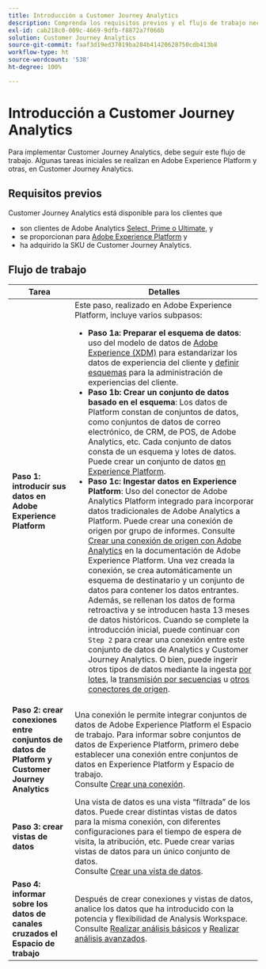 ```yaml
---
title: Introducción a Customer Journey Analytics
description: Comprenda los requisitos previos y el flujo de trabajo necesarios para implementar Customer Journey Analytics.
exl-id: cab218c0-009c-4669-9dfb-f8872a7f066b
solution: Customer Journey Analytics
source-git-commit: faaf3d19ed37019ba284b41420628750cdb413b8
workflow-type: ht
source-wordcount: '538'
ht-degree: 100%

---
```


# Introducción a Customer Journey Analytics

Para implementar Customer Journey Analytics, debe seguir este flujo de trabajo. Algunas tareas iniciales se realizan en Adobe Experience Platform y otras, en Customer Journey Analytics.

## Requisitos previos

Customer Journey Analytics está disponible para los clientes que

* son clientes de Adobe Analytics [Select, Prime o Ultimate](https://www.adobe.com/es/analytics/compare-adobe-analytics-packages.html), y
* se proporcionan para [Adobe Experience Platform](https://www.adobe.com/es/experience-platform.html) y
* ha adquirido la SKU de Customer Journey Analytics.

## Flujo de trabajo

| Tarea | Detalles |
|---|---|
| **Paso 1: introducir sus datos en Adobe Experience Platform** | Este paso, realizado en Adobe Experience Platform, incluye varios subpasos:<ul><li>**Paso 1a: Preparar el esquema de datos**: uso del modelo de datos de [Adobe Experience (XDM)](https://docs.adobe.com/content/help/es-ES/experience-platform/xdm/home.html) para estandarizar los datos de experiencia del cliente y [definir esquemas](https://docs.adobe.com/content/help/es-ES/experience-platform/tutorials/home.html#!api-specification/markdown/narrative/tutorials/schema_editor_tutorial/schema_editor_tutorial.md) para la administración de experiencias del cliente.</li><li>**Paso 1b: Crear un conjunto de datos basado en el esquema**: Los datos de Platform constan de conjuntos de datos, como conjuntos de datos de correo electrónico, de CRM, de POS, de Adobe Analytics, etc. Cada conjunto de datos consta de un esquema y lotes de datos. Puede crear un conjunto de datos [en Experience Platform](https://docs.adobe.com/content/help/es-ES/experience-platform/tutorials/home.html#!api-specification/markdown/narrative/tutorials/creating_a_dataset_tutorial/creating_a_dataset_tutorial.md).</li><li>**Paso 1c: Ingestar datos en Experience Platform**: Uso del conector de Adobe Analytics Platform integrado para incorporar datos tradicionales de Adobe Analytics a Platform. Puede crear una conexión de origen por grupo de informes. Consulte [Crear una conexión de origen con Adobe Analytics](https://docs.adobe.com/content/help/es-ES/experience-platform/tutorials/home.html#!api-specification/markdown/narrative/tutorials/sources_tutorial/adobe-analytics-ui-tutorial.md) en la documentación de Adobe Experience Platform. Una vez creada la conexión, se crea automáticamente un esquema de destinatario y un conjunto de datos para contener los datos entrantes. Además, se rellenan los datos de forma retroactiva y se introducen hasta 13 meses de datos históricos. Cuando se complete la introducción inicial, puede continuar con `Step 2` para crear una conexión entre este conjunto de datos de Analytics y Customer Journey Analytics. O bien, puede ingerir otros tipos de datos mediante la ingesta [por lotes](https://docs.adobe.com/content/help/es-ES/experience-platform/ingestion/home.html#!api-specification/markdown/narrative/technical_overview/ingest_architectural_overview/ingest_architectural_overview.md), la [transmisión por secuencias](https://docs.adobe.com/content/help/es-ES/experience-platform/ingestion/home.html#!api-specification/markdown/narrative/technical_overview/streaming_ingest/streaming_ingest_overview.md) u [otros conectores de origen](https://docs.adobe.com/content/help/es-ES/experience-platform/ingestion/home.html#!api-specification/markdown/narrative/technical_overview/acp_connectors_overview/acp-connectors-overview.md).</li></ul> |
| **Paso 2: crear conexiones entre conjuntos de datos de Platform y Customer Journey Analytics** | Una conexión le permite integrar conjuntos de datos de Adobe Experience Platform el Espacio de trabajo. Para informar sobre conjuntos de datos de Experience Platform, primero debe establecer una conexión entre conjuntos de datos en Experience Platform y Espacio de trabajo.<br>Consulte [Crear una conexión](/help/connections/create-connection.md). |
| **Paso 3: crear vistas de datos** | Una vista de datos es una vista “filtrada” de los datos. Puede crear distintas vistas de datos para la misma conexión, con diferentes configuraciones para el tiempo de espera de visita, la atribución, etc. Puede crear varias vistas de datos para un único conjunto de datos.<br>Consulte [Crear una vista de datos](/help/data-views/create-dataview.md). |
| **Paso 4: informar sobre los datos de canales cruzados el Espacio de trabajo** | Después de crear conexiones y vistas de datos, analice los datos que ha introducido con la potencia y flexibilidad de Analysis Workspace.<br>Consulte [Realizar análisis básicos](/help/analysis-workspace/perform-basic-analysis.md) y [Realizar análisis avanzados](/help/analysis-workspace/perform-adv-analysis.md). |
